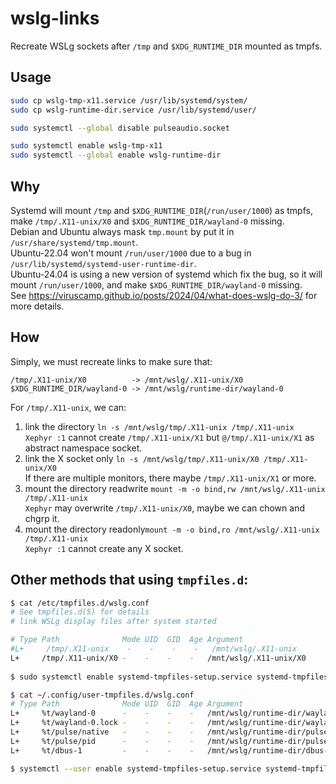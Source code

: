 # wslg-links
Recreate WSLg sockets after `/tmp` and `$XDG_RUNTIME_DIR` mounted as tmpfs.  

## Usage
```sh
sudo cp wslg-tmp-x11.service /usr/lib/systemd/system/
sudo cp wslg-runtime-dir.service /usr/lib/systemd/user/

sudo systemctl --global disable pulseaudio.socket

sudo systemctl enable wslg-tmp-x11
sudo systemctl --global enable wslg-runtime-dir
```

## Why
Systemd will mount `/tmp` and `$XDG_RUNTIME_DIR`(`/run/user/1000`) as tmpfs, make `/tmp/.X11-unix/X0` and `$XDG_RUNTIME_DIR/wayland-0` missing.  
Debian and Ubuntu always mask `tmp.mount` by put it in `/usr/share/systemd/tmp.mount`.  
Ubuntu-22.04 won't mount `/run/user/1000` due to a bug in `/usr/lib/systemd/systemd-user-runtime-dir`.  
Ubuntu-24.04 is using a new version of systemd which fix the bug, so it will mount `/run/user/1000`, and make `$XDG_RUNTIME_DIR/wayland-0` missing.  
See https://viruscamp.github.io/posts/2024/04/what-does-wslg-do-3/ for more details.  

## How
Simply, we must recreate links to make sure that:  

```
/tmp/.X11-unix/X0          -> /mnt/wslg/.X11-unix/X0
$XDG_RUNTIME_DIR/wayland-0 -> /mnt/wslg/runtime-dir/wayland-0
```

For `/tmp/.X11-unix`, we can:  
1. link the directory `ln -s /mnt/wslg/tmp/.X11-unix /tmp/.X11-unix`  
    `Xephyr :1` cannot create `/tmp/.X11-unix/X1` but `@/tmp/.X11-unix/X1` as abstract namespace socket.
2. link the X socket only `ln -s /mnt/wslg/tmp/.X11-unix/X0 /tmp/.X11-unix/X0`  
    If there are multiple monitors, there maybe `/tmp/.X11-unix/X1` or more.
3. mount the directory readwrite `mount -m -o bind,rw /mnt/wslg/.X11-unix /tmp/.X11-unix`  
    `Xephyr` may overwrite `/tmp/.X11-unix/X0`, maybe we can chown and chgrp it.
4. mount the directory readonly`mount -m -o bind,ro /mnt/wslg/.X11-unix /tmp/.X11-unix`  
    `Xephyr :1` cannot create any X socket.

## Other methods that using `tmpfiles.d`:

```sh
$ cat /etc/tmpfiles.d/wslg.conf
# See tmpfiles.d(5) for details
# link WSLg display files after system started

# Type Path              Mode UID  GID  Age Argument
#L+     /tmp/.X11-unix    -    -    -    -   /mnt/wslg/.X11-unix
L+     /tmp/.X11-unix/X0 -    -    -    -   /mnt/wslg/.X11-unix/X0
 
$ sudo systemctl enable systemd-tmpfiles-setup.service systemd-tmpfiles-clean.timer
```

```sh
$ cat ~/.config/user-tmpfiles.d/wslg.conf
# Type Path              Mode UID  GID  Age Argument
L+     %t/wayland-0      -    -    -    -   /mnt/wslg/runtime-dir/wayland-0
L+     %t/wayland-0.lock -    -    -    -   /mnt/wslg/runtime-dir/wayland-0.lock
L+     %t/pulse/native   -    -    -    -   /mnt/wslg/runtime-dir/pulse/native
L+     %t/pulse/pid      -    -    -    -   /mnt/wslg/runtime-dir/pulse/pid
L+     %t/dbus-1         -    -    -    -   /mnt/wslg/runtime-dir/dbus-1

$ systemctl --user enable systemd-tmpfiles-setup.service systemd-tmpfiles-clean.timer
```
